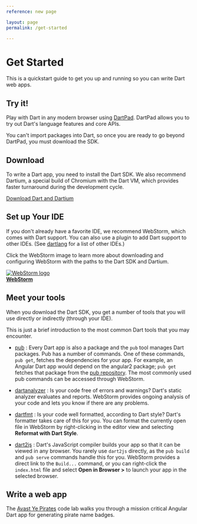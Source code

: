 ```yaml
---
reference: new page

layout: page
permalink: /get-started

---
```


# Get Started

This is a quickstart guide to get you up and running so you
can write Dart web apps.

## Try it!

Play with Dart in any modern browser using
[DartPad]({{site.dartlang}}/tools/dartpad).
DartPad allows you to try out Dart's language
features and core APIs.

You can't import packages into Dart, so once you are
ready to go beyond DartPad, you must download the SDK.

## Download

To write a Dart app, you need to install the Dart SDK.
We also recommend Dartium,
a special build of Chromium with the Dart VM,
which provides faster turnaround during the development cycle.

[Download Dart and Dartium]({{site.dart-vm}}/downloads/)

## Set up Your IDE

If you don't already have a favorite IDE, we recommend WebStorm,
which comes with Dart support. You can also use a plugin to
add Dart support to other IDEs.
(See [dartlang]({{site.dartlang}}/tools) for a list of other IDEs.)

Click the WebStorm image to learn more about downloading and
configuring WebStorm with the paths to the Dart SDK and Dartium.

<a href="/tools/webstorm">
<img src="{% asset_path 'webstorm.png' %}" alt="WebStorm logo"><br>
<b>WebStorm</b>
</a>

## Meet your tools

When you download the Dart SDK, you get a number of tools
that you will use directly or indirectly (through your IDE).

This is just a brief introduction to the most common Dart tools
that you may encounter.

* [pub](/tools/pub/)
: Every Dart app is also a package and the `pub` tool manages Dart packages.
  Pub has a number of commands. One of these commands, `pub get`,
  fetches the dependencies for your app. For example,
  an Angular Dart app would depend on the angular2 package;
  `pub get` fetches that package from the
  [pub repository](https://pub.dartlang.org/).
  The most commonly used pub commands can be accessed through WebStorm.

* [dartanalyzer](https://github.com/dart-lang/sdk/tree/master/pkg/analyzer_cli#dartanalyzer)
: Is your code free of errors and warnings? Dart's static analyzer
  evaluates and reports. WebStorm provides ongoing analysis
  of your code and lets you know if there are any problems.

* [dartfmt](https://github.com/dart-lang/dart_style#readme)
: Is your code well formatted, according to Dart style?
  Dart's formatter takes care of this for you. You can format
  the currently open file in WebStorm by right-clicking in the
  editor view and selecting **Reformat with Dart Style**.

* [dart2js](/tools/dart2js)
: Dart's JavaScript compiler builds your app so that it
  can be viewed in any browser.
  You rarely use `dart2js` directly, as the `pub build` and
  `pub serve` commands handle this for you. WebStorm provides
  a direct link to the `Build...` command, or you can right-click
  the `index.html` file and select **Open in Browser >**
  to launch your app in the selected browser.

## Write a web app

The [Avast Ye Pirates](/codelabs/ng2/) code lab walks you
through a mission critical Angular Dart app for generating
pirate name badges.

